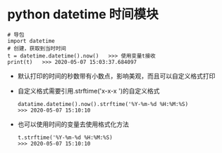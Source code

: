 # python datetime 时间模块

```
# 导包
import datetime
# 创建，获取到当时时间
t = datetime.datetime().now()   >>> 使用变量t接收
print(t)   >>> 2020-05-07 15:03:37.684097
```

- 默认打印的时间的秒数带有小数点，影响美观，而且可以自定义格式打印

  

- 自定义格式需要引用.strftime('x-x-x ')的自定义格式

  ```
  datatime.datetime().now().strftime('%Y-%m-%d %H:%M:%S)
  >>> 2020-05-07 15:10:10
  ```

  

- 也可以使用时间的变量去使用格式化方法

  ```
  t.strftime('%Y-%m-%d %H:%M:%S)
  >>> 2020-05-07 15:10:10
  ```

  